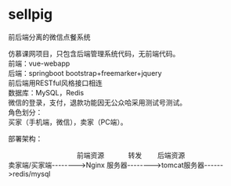# sellpig
前后端分离的微信点餐系统

仿慕课网项目，只包含后端管理系统代码，无前端代码。</br>
前端：vue-webapp</br>
后端：springboot bootstrap+freemarker+jquery</br>
前后端用RESTful风格接口相连</br>
数据库：MySQL，Redis</br>
微信的登录，支付，退款功能因无公众哈采用测试号测试。</br>
角色划分：</br>
买家（手机端，微信），卖家（PC端）。</br>

部署架构：</br>

&ensp;&ensp;&ensp;&ensp;&ensp;&ensp;&ensp;&ensp;&ensp;&ensp;&ensp;&ensp;&ensp;&ensp;&ensp;&ensp;&ensp;&ensp;&ensp;&ensp;前端资源&ensp;&ensp;&ensp;&ensp;&ensp;&ensp;&ensp;转发
&ensp;&ensp;&ensp;&ensp;后端资源</br>
卖家端/买家端-------->Nginx 服务器-------->tomcat服务器------>redis/mysql</br>
